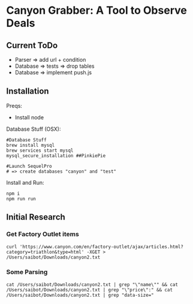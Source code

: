# Canyon Grabber: A Tool to Observe Deals 

## Current ToDo
- Parser => add url + condition
- Database => tests => drop tables 
- Database => implement push.js

## Installation 

Preqs:
- Install node

Database Stuff (OSX):
```
#Database Stuff
brew install mysql
brew services start mysql
mysql_secure_installation ##PinkiePie

#Launch SequelPro
# => create databases "canyon" and "test"
```

Install and Run:
```
npm i
npm run run
```

## Initial Research

### Get Factory Outlet items
```
curl 'https://www.canyon.com/en/factory-outlet/ajax/articles.html?category=triathlon&type=html' -XGET > /Users/saibot/Downloads/canyon2.txt 
```

### Some Parsing
```
cat /Users/saibot/Downloads/canyon2.txt | grep "\"name\"" && cat /Users/saibot/Downloads/canyon2.txt | grep "\"price\":" && cat /Users/saibot/Downloads/canyon2.txt | grep "data-size="
```